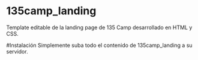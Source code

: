 # 135camp_landing
Template editable de la landing page de 135 Camp desarrollado en HTML y CSS.

#Instalación
Simplemente suba todo el contenido de 135camp_landing a su servidor. 
